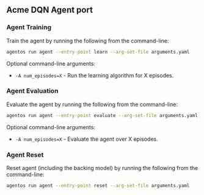 ## Acme DQN Agent port

### Agent Training

Train the agent by running the following from the command-line:

```bash
agentos run agent --entry-point learn --arg-set-file arguments.yaml
```

Optional command-line arguments:

* `-A num_episodes=X` - Run the learning algorithm for X episodes.


### Agent Evaluation

Evaluate the agent by running the following from the command-line:

```bash
agentos run agent --entry-point evaluate --arg-set-file arguments.yaml
```

Optional command-line arguments:

* `-A num_episodes=X` - Evaluate the agent over X episodes.


### Agent Reset

Reset agent (including the backing model) by running the following from the
command-line:

```bash
agentos run agent --entry-point reset --arg-set-file arguments.yaml
```


